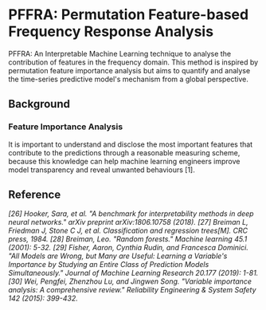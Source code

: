 # PFFRA: Permutation Feature-based Frequency Response Analysis
PFFRA: An Interpretable Machine Learning technique to analyse the contribution of features in the frequency domain. This method is inspired by permutation feature importance analysis but aims to quantify and analyse the time-series predictive model's mechanism from a global perspective.

## Background

### Feature Importance Analysis

It is important to understand and disclose the most important features that contribute to the predictions through a reasonable measuring scheme, because this knowledge can help machine learning engineers improve model transparency and reveal unwanted behaviours [1]. 



## Reference

*[26] Hooker, Sara, et al. "A benchmark for interpretability methods in deep neural networks." arXiv preprint arXiv:1806.10758 (2018).
[27] Breiman L, Friedman J, Stone C J, et al. Classification and regression trees[M]. CRC press, 1984.
[28] Breiman, Leo. "Random forests." Machine learning 45.1 (2001): 5-32.
[29] Fisher, Aaron, Cynthia Rudin, and Francesca Dominici. "All Models are Wrong, but Many are Useful: Learning a Variable's Importance by Studying an Entire Class of Prediction Models Simultaneously." Journal of Machine Learning Research 20.177 (2019): 1-81.
[30] Wei, Pengfei, Zhenzhou Lu, and Jingwen Song. "Variable importance analysis: A comprehensive review." Reliability Engineering & System Safety 142 (2015): 399-432.*
